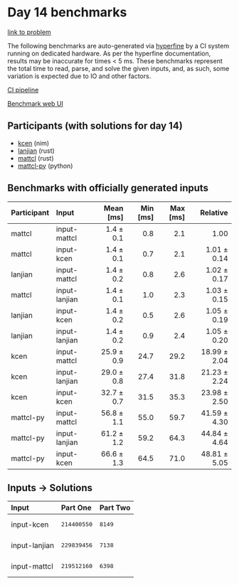 # Day 14 benchmarks

[link to problem](https://adventofcode.com/2024/day/14)

The following benchmarks are auto-generated via
[hyperfine](https://github.com/sharkdp/hyperfine) by a CI system running on
dedicated hardware. As per the hyperfine documentation, results may be
inaccurate for times < 5 ms. These benchmarks represent the total time to read,
parse, and solve the given inputs, and, as such, some variation is expected due
to IO and other factors.

[CI pipeline](http://ci.papercode.net:8080/teams/main/pipelines/aoc2024)

[Benchmark web UI](https://aoc.ancalagon.black)


## Participants (with solutions for day 14)

- [kcen](https://github.com/kcen/aoc2024) (nim)
- [lanjian](https://github.com/lanjian/aoc-2024) (rust)
- [mattcl](https://github.com/mattcl/aoc2024) (rust)
- [mattcl-py](https://github.com/mattcl/aoc2024-py) (python)


## Benchmarks with officially generated inputs

| Participant | Input | Mean [ms] | Min [ms] | Max [ms] | Relative |
|:---|:---|---:|---:|---:|---:|
| mattcl | input-mattcl | 1.4 ± 0.1 | 0.8 | 2.1 | 1.00 |
| mattcl | input-kcen | 1.4 ± 0.1 | 0.7 | 2.1 | 1.01 ± 0.14 |
| lanjian | input-mattcl | 1.4 ± 0.2 | 0.8 | 2.6 | 1.02 ± 0.17 |
| mattcl | input-lanjian | 1.4 ± 0.1 | 1.0 | 2.3 | 1.03 ± 0.15 |
| lanjian | input-kcen | 1.4 ± 0.2 | 0.5 | 2.6 | 1.05 ± 0.19 |
| lanjian | input-lanjian | 1.4 ± 0.2 | 0.9 | 2.4 | 1.05 ± 0.20 |
| kcen | input-mattcl | 25.9 ± 0.9 | 24.7 | 29.2 | 18.99 ± 2.04 |
| kcen | input-lanjian | 29.0 ± 0.8 | 27.4 | 31.8 | 21.23 ± 2.24 |
| kcen | input-kcen | 32.7 ± 0.7 | 31.5 | 35.3 | 23.98 ± 2.50 |
| mattcl-py | input-mattcl | 56.8 ± 1.1 | 55.0 | 59.7 | 41.59 ± 4.30 |
| mattcl-py | input-lanjian | 61.2 ± 1.2 | 59.2 | 64.3 | 44.84 ± 4.64 |
| mattcl-py | input-kcen | 66.6 ± 1.3 | 64.5 | 71.0 | 48.81 ± 5.05 |


## Inputs -> Solutions

| Input | Part One | Part Two |
|:---|:---|:---|
|input-kcen|<pre>214400550</pre>|<pre>8149</pre>|
|input-lanjian|<pre>229839456</pre>|<pre>7138</pre>|
|input-mattcl|<pre>219512160</pre>|<pre>6398</pre>|